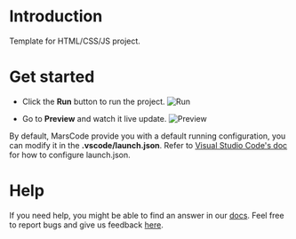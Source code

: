 # Introduction
Template for HTML/CSS/JS project.

# Get started

- Click the **Run** button to run the project.
![Run](https://lf-cdn.marscode.com/obj/eden-sg/ljhwz_lkpkbvsj/ljhwZthlaukjlkulzlp/project_template/prod/c979b03a6d881789b7134dcc0098b962f58059f9/images/native_html_css_js/run.jpeg)

- Go to **Preview** and watch it live update.
![Preview](https://lf-cdn.marscode.com/obj/eden-sg/ljhwz_lkpkbvsj/ljhwZthlaukjlkulzlp/project_template/prod/c979b03a6d881789b7134dcc0098b962f58059f9/images/native_html_css_js/preview.jpeg)

By default, MarsCode provide you with a default running configuration, you can modify it in the **.vscode/launch.json**. Refer to [Visual Studio Code's doc](https://code.visualstudio.com/docs/editor/debugging) for how to configure launch.json.

# Help
If you need help, you might be able to find an answer in our [docs](https://docs.marscode.com/). Feel free to report bugs and give us feedback [here](https://discord.gg/qtVMXEDbRw).